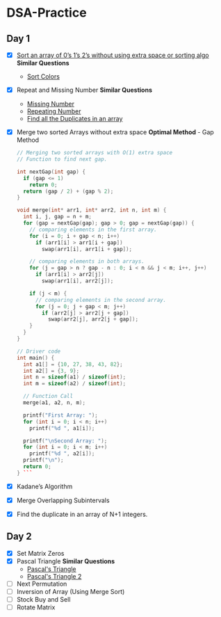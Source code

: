 # DSA-Practice

## Day 1

- [X] [Sort an array of 0’s 1’s 2’s without using extra space or sorting algo](https://www.geeksforgeeks.org/sort-an-array-of-0s-1s-and-2s/)
  **Similar Questions**
  - [Sort Colors](https://leetcode.com/problems/sort-colors/) 
- [X] Repeat and Missing Number
  **Similar Questions**
  - [Missing Number](https://leetcode.com/problems/missing-number/)
  - [Repeating Number](https://leetcode.com/problems/find-the-duplicate-number/)
  - [Find all the Duplicates in an array](https://leetcode.com/problems/find-all-duplicates-in-an-array/)
- [X] Merge two sorted Arrays without extra space
  **Optimal Method** - Gap Method
  ```C++
  // Merging two sorted arrays with O(1) extra space
  // Function to find next gap.
  
  int nextGap(int gap) {
    if (gap <= 1)
      return 0;
    return (gap / 2) + (gap % 2);
  }

  void merge(int* arr1, int* arr2, int n, int m) {
    int i, j, gap = n + m;
    for (gap = nextGap(gap); gap > 0; gap = nextGap(gap)) {
      // comparing elements in the first array.
      for (i = 0; i + gap < n; i++)
        if (arr1[i] > arr1[i + gap])
          swap(arr1[i], arr1[i + gap]);

      // comparing elements in both arrays.
      for (j = gap > n ? gap - n : 0; i < n && j < m; i++, j++)
        if (arr1[i] > arr2[j])
          swap(arr1[i], arr2[j]);

      if (j < m) {
        // comparing elements in the second array.
        for (j = 0; j + gap < m; j++)
          if (arr2[j] > arr2[j + gap])
            swap(arr2[j], arr2[j + gap]);
      }
    }
  }

  // Driver code
  int main() {
    int a1[] = {10, 27, 38, 43, 82};
    int a2[] = {3, 9};
    int n = sizeof(a1) / sizeof(int);
    int m = sizeof(a2) / sizeof(int);

    // Function Call
    merge(a1, a2, n, m);

    printf("First Array: ");
    for (int i = 0; i < n; i++)
      printf("%d ", a1[i]);

    printf("\nSecond Array: ");
    for (int i = 0; i < m; i++)
      printf("%d ", a2[i]);
    printf("\n");
    return 0;
  } ```
- [X] Kadane’s Algorithm
- [X] Merge Overlapping Subintervals
- [X] Find the duplicate in an array of N+1 integers. 




## Day 2

- [X] Set Matrix Zeros
- [X] Pascal Triangle
  **Similar Questions**
  - [Pascal's Triangle](https://leetcode.com/problems/pascals-triangle)
  - [Pascal's Triangle 2](https://leetcode.com/problems/pascals-triangle-ii)
- [ ] Next Permutation
- [ ] Inversion of Array (Using Merge Sort) 
- [ ] Stock Buy and Sell 
- [ ] Rotate Matrix 
